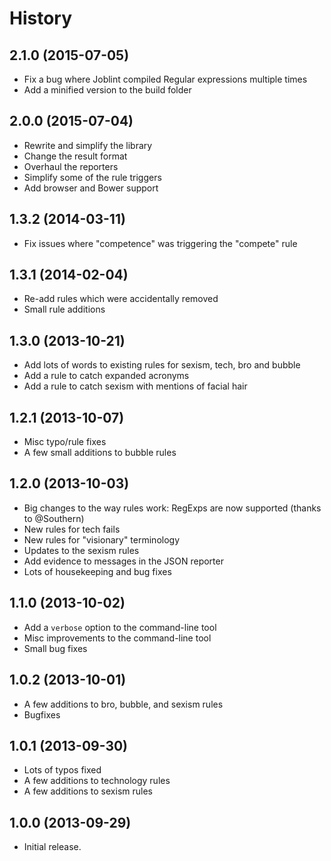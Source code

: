 
# History

## 2.1.0 (2015-07-05)

  * Fix a bug where Joblint compiled Regular expressions multiple times
  * Add a minified version to the build folder

## 2.0.0 (2015-07-04)

  * Rewrite and simplify the library
  * Change the result format
  * Overhaul the reporters
  * Simplify some of the rule triggers
  * Add browser and Bower support

## 1.3.2 (2014-03-11)

  * Fix issues where "competence" was triggering the "compete" rule

## 1.3.1 (2014-02-04)

  * Re-add rules which were accidentally removed
  * Small rule additions

## 1.3.0 (2013-10-21)

  * Add lots of words to existing rules for sexism, tech, bro and bubble
  * Add a rule to catch expanded acronyms
  * Add a rule to catch sexism with mentions of facial hair

## 1.2.1 (2013-10-07)

  * Misc typo/rule fixes
  * A few small additions to bubble rules

## 1.2.0 (2013-10-03)

  * Big changes to the way rules work: RegExps are now supported (thanks to @Southern)
  * New rules for tech fails
  * New rules for "visionary" terminology
  * Updates to the sexism rules
  * Add evidence to messages in the JSON reporter
  * Lots of housekeeping and bug fixes

## 1.1.0 (2013-10-02)

  * Add a `verbose` option to the command-line tool
  * Misc improvements to the command-line tool
  * Small bug fixes

## 1.0.2 (2013-10-01)

  * A few additions to bro, bubble, and sexism rules
  * Bugfixes

## 1.0.1 (2013-09-30)

  * Lots of typos fixed
  * A few additions to technology rules
  * A few additions to sexism rules

## 1.0.0 (2013-09-29)

  * Initial release.
